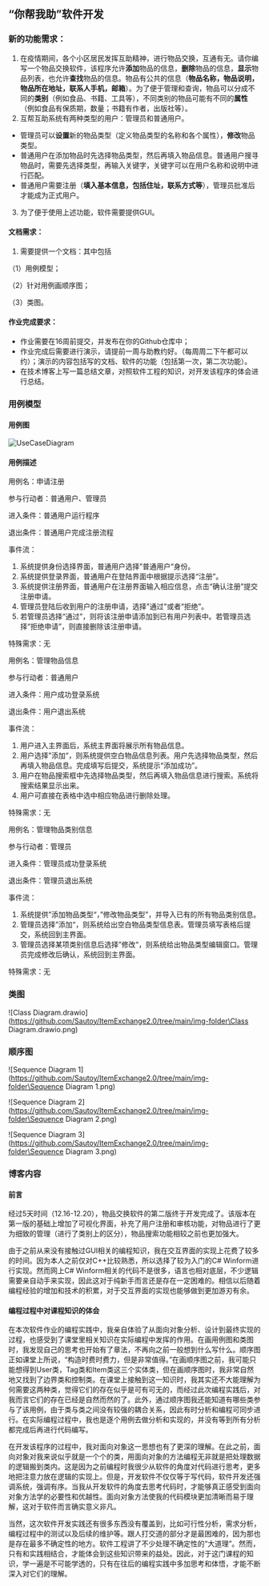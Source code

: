 ## “你帮我助”软件开发

### **新的功能需求：**

1. 在疫情期间，各个小区居民发挥互助精神，进行物品交换，互通有无。请你编写一个物品交换软件，该程序允许**添加**物品的信息，**删除**物品的信息，**显示**物品列表，也允许**查找**物品的信息。物品有公共的信息（**物品名称，物品说明，物品所在地址，联系人手机，邮箱**）。为了便于管理和查询，物品可以分成不同的**类别**（例如食品、书籍、工具等），不同类别的物品可能有不同的**属性**（例如食品有保质期，数量；书籍有作者，出版社等）。
2. 互帮互助系统有两种类型的用户：管理员和普通用户。

- 管理员可以**设置**新的物品类型（定义物品类型的名称和各个属性），**修改**物品类型。
- 普通用户在添加物品时先选择物品类型，然后再填入物品信息。普通用户搜寻物品时，需要先选择类型，再输入关键字，关键字可以在用户名称和说明中进行匹配。
- 普通用户需要注册（**填入基本信息，包括住址，联系方式等**），管理员批准后才能成为正式用户。

3. 为了便于使用上述功能，软件需要提供GUI。

#### **文档需求：**

1. 需要提供一个文档：其中包括

（1）用例模型；

（2）针对用例画顺序图；

（3）类图。

#### **作业完成要求：**

- 作业需要在16周前提交，并发布在你的Github仓库中；
- 作业完成后需要进行演示，请提前一周与助教约好。（每周周二下午都可以约）；演示的内容包括写的文档、软件的功能（包括第一次，第二次功能）。
- 在技术博客上写一篇总结文章，对照软件工程的知识，对开发该程序的体会进行总结。



### 用例模型

#### 用例图

![UseCaseDiagram](https://github.com/Sautoy/ItemExchange2.0/tree/main/img-folder\UseCaseDiagram.png)

#### 用例描述

用例名：申请注册

参与行动者：普通用户、管理员

进入条件：普通用户运行程序

退出条件：普通用户完成注册流程

事件流：

1. 系统提供身份选择界面，普通用户选择”普通用户“身份。
2. 系统提供登录界面，普通用户在登陆界面中根据提示选择“注册”。
3. 系统提供注册界面，普通用户在注册界面输入相应信息，点击“确认注册”提交注册申请。
4. 管理员登陆后收到用户的注册申请，选择"通过"或者“拒绝”。
5. 若管理员选择“通过”，则将该注册申请添加到已有用户列表中。若管理员选择“拒绝申请”，则直接删除该注册申请。

特殊需求：无



用例名：管理物品信息

参与行动者：普通用户

进入条件：用户成功登录系统

退出条件：用户退出系统

事件流：

1. 用户进入主界面后，系统主界面将展示所有物品信息。
2. 用户选择”添加“，则系统提供空白物品信息列表。用户先选择物品类型，然后再填入物品信息。完成填写后提交，系统提示“添加成功”。
3. 用户在物品搜索框中先选择物品类型，然后再填入物品信息进行搜索。系统将搜索结果显示出来。
4. 用户可直接在表格中选中相应物品进行删除处理。

特殊需求：无



用例名：管理物品类别信息

参与行动者：管理员

进入条件：管理员成功登录系统

退出条件：管理员退出系统

事件流：

1. 系统提供”添加物品类型“，”修改物品类型”，并导入已有的所有物品类别信息。
2. 管理员选择”添加“，则系统给出空白物品类型信息表。管理员填写表格后提交，系统回到主界面。
3. 管理员选择某项类别信息后选择”修改“，则系统给出物品类型编辑窗口。管理员完成修改后确认，系统回到主界面。

特殊需求：无

### 类图

![Class Diagram.drawio](https://github.com/Sautoy/ItemExchange2.0/tree/main/img-folder\Class Diagram.drawio.png)



### 顺序图

![Sequence Diagram 1](https://github.com/Sautoy/ItemExchange2.0/tree/main/img-folder\Sequence Diagram 1.png)

![Sequence Diagram 2](https://github.com/Sautoy/ItemExchange2.0/tree/main/img-folder\Sequence Diagram 2.png)

![Sequence Diagram 3](https://github.com/Sautoy/ItemExchange2.0/tree/main/img-folder\Sequence Diagram 3.png)



### 博客内容

#### 前言		

经过5天时间（12.16-12.20），物品交换软件的第二版终于开发完成了。该版本在第一版的基础上增加了可视化界面，补充了用户注册和审核功能，对物品进行了更为细致的管理（进行了类别上的区分），物品搜索功能相较之前也更加强大。

由于之前从来没有接触过GUI相关的编程知识，我在交互界面的实现上花费了较多的时间。因为本人之前仅对C++比较熟悉，所以选择了较为入门的C# Winform进行实现。然而网上C# Winform相关的代码不是很多，语言也相对底层，不少逻辑需要亲自动手来实现，因此这对于纯新手而言还是存在一定困难的。相信以后随着编程经验的增加和技术的积累，对于交互界面的实现也能够做到更加游刃有余。

#### 编程过程中对课程知识的体会

在本次软件作业的编程实践中，我亲自体验了从面向对象分析、设计到最终实现的过程，也感受到了课堂里相关知识在实际编程中发挥的作用。在画用例图和类图时，我发现自己的思考也开始有了章法，不再向之前一般想到什么写什么。顺序图正如课堂上所说，“构造时费时费力，但是非常值得。”在画顺序图之前，我可能只能想得到User类，Tag类和Item类这三个实体类，但在画顺序图时，我非常自然地又找到了边界类和控制类。在课堂上接触到这一知识时，我其实还不大能理解为何需要这两种类，觉得它们的存在似乎是可有可无的，而经过此次编程实践后，对我而言它们的存在已经是自然而然的了。此外，通过顺序图我还能知道有哪些类参与了该用例，由于类与类之间没有较强的耦合关系，因此有时分析和编程可同步进行。在实际编程过程中，我也是逐个用例去做分析和实现的，并没有等到所有分析都完成后再进行代码编写。

在开发该程序的过程中，我对面向对象这一思想也有了更深的理解。在此之前，面向对象对我来说似乎就是一个个的类，用面向对象的方法编程无非就是把处理数据的逻辑搬到类内。这是因为之前编程时我很少从软件的角度对代码进行思考，更多地把注意力放在逻辑的实现上。但是，开发软件不仅仅等于写代码，软件开发还强调系统，强调有序。当我从开发软件的角度去思考代码时，才能够真正感受到面向对象方法学的必要性和优越性。面向对象方法使我的代码模块更加清晰而易于理解，这对于软件而言确实意义非凡。

当然，这次软件开发实践还有很多东西没有覆盖到，比如可行性分析，需求分析，编程过程中的测试以及后续的维护等。跟人打交道的部分才是最困难的，因为那也是存在最多不确定性的地方。软件工程讲了不少处理不确定性的“大道理”。然而，只有和实践相结合，才能体会到这些知识带来的益处。因此，对于这门课程的知识，学一遍是不可能学透的，只有在往后的编程实践中多加思考和体悟，才能不断深入对它们的理解。
